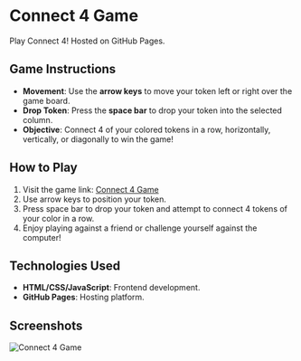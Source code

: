 # Connect 4 Game

Play Connect 4! Hosted on GitHub Pages.

## Game Instructions
- **Movement**: Use the **arrow keys** to move your token left or right over the game board.
- **Drop Token**: Press the **space bar** to drop your token into the selected column.
- **Objective**: Connect 4 of your colored tokens in a row, horizontally, vertically, or diagonally to win the game!

## How to Play
1. Visit the game link: [Connect 4 Game](https://wgreenwood12.github.io/connect4/)
2. Use arrow keys to position your token.
3. Press space bar to drop your token and attempt to connect 4 tokens of your color in a row.
4. Enjoy playing against a friend or challenge yourself against the computer!

## Technologies Used
- **HTML/CSS/JavaScript**: Frontend development.
- **GitHub Pages**: Hosting platform.

## Screenshots
![Connect 4 Game](https://github.com/user-attachments/assets/3ed0750c-b4f0-48ac-a9c7-4e7525421ad7)
